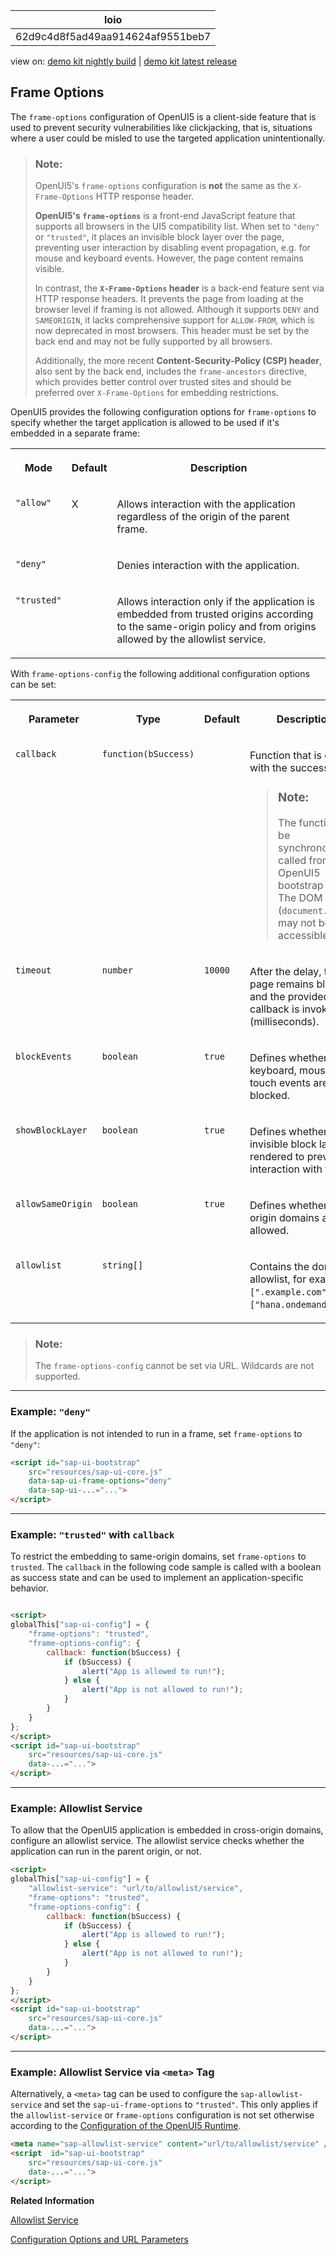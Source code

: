 <!-- loio62d9c4d8f5ad49aa914624af9551beb7 -->

| loio |
| -----|
| 62d9c4d8f5ad49aa914624af9551beb7 |

<div id="loio">

view on: [demo kit nightly build](https://sdk.openui5.org/nightly/#/topic/62d9c4d8f5ad49aa914624af9551beb7) | [demo kit latest release](https://sdk.openui5.org/topic/62d9c4d8f5ad49aa914624af9551beb7)</div>

## Frame Options

The `frame-options` configuration of OpenUI5 is a client-side feature that is used to prevent security vulnerabilities like clickjacking, that is, situations where a user could be misled to use the targeted application unintentionally.

> ### Note:  
> OpenUI5's `frame-options` configuration is **not** the same as the `X-Frame-Options` HTTP response header.
> 
> **OpenUI5's `frame-options`** is a front-end JavaScript feature that supports all browsers in the UI5 compatibility list. When set to `"deny"` or `"trusted"`, it places an invisible block layer over the page, preventing user interaction by disabling event propagation, e.g. for mouse and keyboard events. However, the page content remains visible.
> 
> In contrast, the **`X-Frame-Options` header** is a back-end feature sent via HTTP response headers. It prevents the page from loading at the browser level if framing is not allowed. Although it supports `DENY` and `SAMEORIGIN`, it lacks comprehensive support for `ALLOW-FROM`, which is now deprecated in most browsers. This header must be set by the back end and may not be fully supported by all browsers.
> 
> Additionally, the more recent **Content-Security-Policy \(CSP\) header**, also sent by the back end, includes the `frame-ancestors` directive, which provides better control over trusted sites and should be preferred over `X-Frame-Options` for embedding restrictions.

OpenUI5 provides the following configuration options for `frame-options` to specify whether the target application is allowed to be used if it's embedded in a separate frame:


<table>
<tr>
<th valign="top">

Mode

</th>
<th valign="top">

Default

</th>
<th valign="top">

Description

</th>
</tr>
<tr>
<td valign="top">

`"allow"` 

</td>
<td valign="top">

X

</td>
<td valign="top">

Allows interaction with the application regardless of the origin of the parent frame.

</td>
</tr>
<tr>
<td valign="top">

`"deny"` 

</td>
<td valign="top">



</td>
<td valign="top">

Denies interaction with the application.

</td>
</tr>
<tr>
<td valign="top">

`"trusted"` 

</td>
<td valign="top">



</td>
<td valign="top">

Allows interaction only if the application is embedded from trusted origins according to the same-origin policy and from origins allowed by the allowlist service.

</td>
</tr>
</table>

With `frame-options-config` the following additional configuration options can be set:


<table>
<tr>
<th valign="top">

Parameter

</th>
<th valign="top">

Type

</th>
<th valign="top">

Default

</th>
<th valign="top">

Description

</th>
</tr>
<tr>
<td valign="top">

`callback` 

</td>
<td valign="top">

`function(bSuccess)` 

</td>
<td valign="top">



</td>
<td valign="top">

Function that is called with the success state.

> ### Note:  
> The function can be synchronously called from the OpenUI5 bootstrap script. The DOM \(`document.body`\) may not be accessible.



</td>
</tr>
<tr>
<td valign="top">

`timeout` 

</td>
<td valign="top">

`number` 

</td>
<td valign="top">

`10000` 

</td>
<td valign="top">

After the delay, the page remains blocked and the provided callback is invoked \(milliseconds\).

</td>
</tr>
<tr>
<td valign="top">

`blockEvents` 

</td>
<td valign="top">

`boolean` 

</td>
<td valign="top">

`true` 

</td>
<td valign="top">

Defines whether keyboard, mouse, and touch events are blocked.

</td>
</tr>
<tr>
<td valign="top">

`showBlockLayer` 

</td>
<td valign="top">

`boolean` 

</td>
<td valign="top">

`true` 

</td>
<td valign="top">

Defines whether an invisible block layer is rendered to prevent interaction with the UI.

</td>
</tr>
<tr>
<td valign="top">

`allowSameOrigin` 

</td>
<td valign="top">

`boolean` 

</td>
<td valign="top">

`true` 

</td>
<td valign="top">

Defines whether same origin domains are allowed.

</td>
</tr>
<tr>
<td valign="top">

`allowlist` 

</td>
<td valign="top">

`string[]` 

</td>
<td valign="top">



</td>
<td valign="top">

Contains the domain allowlist, for example `[".example.com"]`, `["hana.ondemand.com"]`.

</td>
</tr>
</table>

> ### Note:  
> The `frame-options-config` cannot be set via URL. Wildcards are not supported.

***

### Example: `"deny"`

If the application is not intended to run in a frame, set `frame-options` to `"deny"`:

```html
<script id="sap-ui-bootstrap"
    src="resources/sap-ui-core.js"
    data-sap-ui-frame-options="deny"
    data-sap-ui-...="...">
</script>
```

***

### Example: `"trusted"` with `callback` 

To restrict the embedding to same-origin domains, set `frame-options` to `trusted`. The `callback` in the following code sample is called with a boolean as success state and can be used to implement an application-specific behavior.

```html

<script>
globalThis["sap-ui-config"] = {
    "frame-options": "trusted",
    "frame-options-config": {
        callback: function(bSuccess) {
            if (bSuccess) {
                alert("App is allowed to run!");
            } else {
                alert("App is not allowed to run!");
            }
        }
    }
};
</script>
<script id="sap-ui-bootstrap"
    src="resources/sap-ui-core.js"
    data-...="...">
</script>
```

***

### Example: Allowlist Service

To allow that the OpenUI5 application is embedded in cross-origin domains, configure an allowlist service. The allowlist service checks whether the application can run in the parent origin, or not.

```html
<script>
globalThis["sap-ui-config"] = {
    "allowlist-service": "url/to/allowlist/service",
    "frame-options": "trusted",
    "frame-options-config": {
        callback: function(bSuccess) {
            if (bSuccess) {
                alert("App is allowed to run!");
            } else {
                alert("App is not allowed to run!");
            }
        }
    }
};
</script>
<script id="sap-ui-bootstrap"
    src="resources/sap-ui-core.js"
    data-...="...">
</script>
```

***

### Example: Allowlist Service via `<meta>` Tag

Alternatively, a `<meta>` tag can be used to configure the `sap-allowlist-service` and set the `sap-ui-frame-options` to `"trusted"`. This only applies if the `allowlist-service` or `frame-options` configuration is not set otherwise according to the [Configuration of the OpenUI5 Runtime](Configuration_of_the_OpenUI5_Runtime_91f08de.md).

```html
<meta name="sap-allowlist-service" content="url/to/allowlist/service" />
<script  id="sap-ui-bootstrap"
    src="resources/sap-ui-core.js"
    data-...="...">
</script>
```

**Related Information**  


[Allowlist Service](Allowlist_Service_d04a6d4.md "SAPUI5 supports the configuration of a central allowlist service.")

[Configuration Options and URL Parameters](Configuration_Options_and_URL_Parameters_91f2d03.md "The following tables show available configuration options.")

